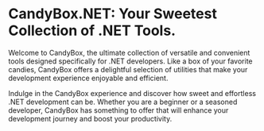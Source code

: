 # CandyBox.NET: Your Sweetest Collection of .NET Tools.

Welcome to CandyBox, the ultimate collection of versatile and convenient tools designed specifically for .NET developers. Like a box of your favorite candies, CandyBox offers a delightful selection of utilities that make your development experience enjoyable and efficient.

Indulge in the CandyBox experience and discover how sweet and effortless .NET development can be. Whether you are a beginner or a seasoned developer, CandyBox has something to offer that will enhance your development journey and boost your productivity.
